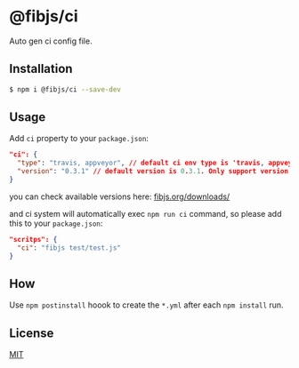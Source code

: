 # @fibjs/ci

Auto gen ci config file.

## Installation

```bash
$ npm i @fibjs/ci --save-dev
```

## Usage

Add `ci` property to your `package.json`:

```json
"ci": {
  "type": "travis, appveyor", // default ci env type is 'travis, appveyor'
  "version": "0.3.1" // default version is 0.3.1. Only support version >= 0.3.1
}
```

you can check available versions here: [fibjs.org/downloads/](fibjs.org/downloads/)

and ci system will automatically exec `npm run ci` command, so please add this to your `package.json`:

```json
"scritps": {
  "ci": "fibjs test/test.js"
}
```

## How

Use `npm postinstall` hoook to create the `*.yml` after each `npm install` run.

## License

[MIT](LICENSE)
